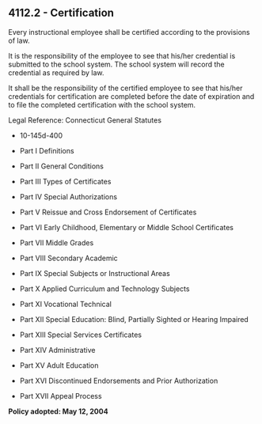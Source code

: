 ## 4112.2 - Certification

Every instructional employee shall be certified according to the provisions of law.

It is the responsibility of the employee to see that his/her credential is submitted to the school system.  The school system will record the credential as required by law.

It shall be the responsibility of the certified employee to see that his/her credentials for certification are completed before the date of expiration and to file the completed certification with the school system.

Legal Reference:  Connecticut General Statutes

* 10-145d-400

* Part I  Definitions

* Part II  General Conditions

* Part III  Types of Certificates

* Part IV  Special Authorizations

* Part V  Reissue and Cross Endorsement of Certificates

* Part VI  Early Childhood, Elementary or Middle School Certificates

* Part VII  Middle Grades

* Part VIII  Secondary Academic

* Part IX  Special Subjects or Instructional Areas

* Part X  Applied Curriculum and Technology Subjects

* Part XI  Vocational Technical

* Part XII  Special Education:  Blind, Partially Sighted or Hearing Impaired

* Part XIII  Special Services Certificates

* Part XIV  Administrative

* Part XV  Adult Education

* Part XVI  Discontinued Endorsements and Prior Authorization

* Part XVII  Appeal Process

**Policy adopted:  May 12, 2004**
